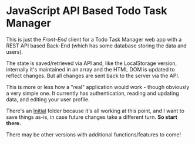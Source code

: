 # JavaScript API Based Todo Task Manager

This is just the _Front-End_ client for a Todo Task Manager web app with a REST API based Back-End (which has some database storing the data and users).

The state is saved/retrieved via API and, like the LocalStorage version, internally it's maintained in an array and the HTML DOM is updated to reflect changes. But all changes are sent back to the server via the API.

This is more or less how a "real" application would work - though obviously a very simple one. It currently has authentication, reading and updating data, and editing your user profile.

There's an [Initial](https://github.com/sansbacher/todo-task-manager/tree/master/API-Based/Initial) folder because it's all working at this point, and I want to save things as-is, in case future changes take a different turn. **So start there.**

There may be other versions with additional functions/features to come!
